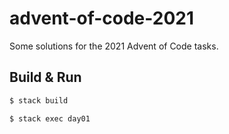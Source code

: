 # advent-of-code-2021

Some solutions for the 2021 Advent of Code tasks.

## Build & Run

```bash
$ stack build

$ stack exec day01
```

